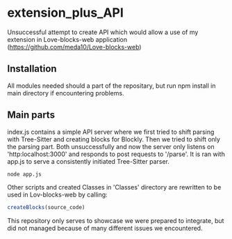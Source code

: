 # extension_plus_API
Unsuccessful attempt to create API which would allow a use of my extension in Love-blocks-web application
(https://github.com/meda10/Love-blocks-web)

## Installation
All modules needed should a part of the repositary, but run npm install in main directory if encountering problems.

## Main parts
index.js contains a simple API server where we first tried to shift parsing with Tree-Sitter and creating blocks for Blockly.
Then we tried to shift only the parsing part. Both unsuccessfully and now the server only listens on 'http:localhost:3000' and responds to post requests to '/parse'.
It is ran with app.js to serve a consistently initiated Tree-Sitter parser.
```bash
node app.js
```

Other scripts and created Classes in 'Classes' directory are rewritten to be used in Lov-blocks-web by calling:
```javascript
createBlocks(source_code)
```

This repository only serves to showcase we were prepared to integrate, but did not managed because of many different issues we encountered.
